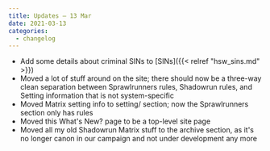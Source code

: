 ```yaml
---
title: Updates – 13 Mar
date: 2021-03-13
categories:
  - changelog
---
```


* Add some details about criminal SINs to [SINs]({{< relref "hsw_sins.md" >}})
* Moved a lot of stuff around on the site; there should now be a three-way clean separation between Sprawlrunners rules, Shadowrun rules, and Setting information that is not system-specific
* Moved Matrix setting info to setting/ section; now the Sprawlrunners section only has rules
* Moved this What's New? page to be a top-level site page
* Moved all my old Shadowrun Matrix stuff to the archive section, as it's no longer canon in our campaign and not under development any more
<!--more-->